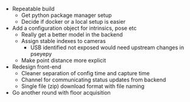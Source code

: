 - Repeatable build
    - Get python package manager setup
    - Decide if docker or a local setup is easier
- Add a configuration object for intrinsics, pose etc
    - Really get a better model in the backend
    - Assign stable indexes to cameras
        - USB identified not exposed would need upstream changes in pseyepy
    - Make point distance more explicit
- Redesign front-end
    - Cleaner separation of config time and capture time
    - Channel for communicating status updates from backend
    - Single file (zip) download format with file naming
- Go another round with floor acquisition